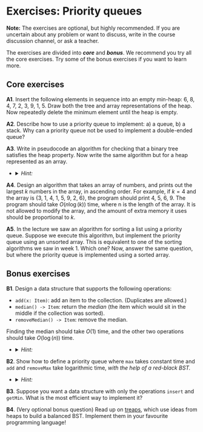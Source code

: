# Exercises: Priority queues

**Note:**
The exercises are optional, but highly recommended.
If you are uncertain about any problem or want to discuss, write in the course discussion channel, or ask a teacher.

The exercises are divided into ***core*** and ***bonus***.
We recommend you try all the core exercises.
Try some of the bonus exercises if you want to learn more.

## Core exercises

**A1**.
Insert the following elements in sequence into an empty min-heap: 6, 8, 4, 7, 2, 3, 9, 1, 5.
Draw both the tree and array representations of the heap.
Now repeatedly delete the minimum element until the heap is empty.

**A2**.
Describe how to use a priority queue to implement: a) a queue, b) a stack.
Why can a priority queue not be used to implement a double-ended queue?

**A3**.
Write in pseudocode an algorithm for checking that a binary tree satisfies the heap property.
Now write the same algorithm but for a heap represented as an array.

- <details><summary><em>Hint:</em></summary>
  Be careful to handle the case where a node has only a left child!
  </details>

**A4**.
Design an algorithm that takes an array of numbers, and prints out the largest $k$ numbers in the array, in ascending order.
For example, if $k=4$ and the array is {3, 1, 4, 1, 5, 9, 2, 6}, the program should print 4, 5, 6, 9.
The program should take $O(n \log(k))$ time, where n is the length of the array.
It is not allowed to modify the array, and the amount of extra memory it uses should be proportional to $k$.

**A5**.
In the lecture we saw an algorithm for sorting a list using a priority queue.
Suppose we execute this algorithm, but implement the priority queue using an unsorted array.
This is equivalent to one of the sorting algorithms we saw in week 1.
Which one?
Now, answer the same question, but where the priority queue is implemented using a sorted array.

## Bonus exercises

**B1**.
Design a data structure that supports the following operations:

- `add(x: Item)`: add an item to the collection.
  (Duplicates are allowed.)
- `median() -> Item`: return the *median* (the item which would sit in the middle if the collection was sorted).
- `removeMedian() -> Item`: remove the median.

Finding the median should take $O(1)$ time, and the other two operations should take $O(\log(n))$ time.

- <details><summary><em>Hint:</em></summary>
  Use two priority queues.
  </details>

**B2**.
Show how to define a priority queue where `max` takes constant time and `add` and `removeMax` take logarithmic time, *with the help of a red-black BST.*

- <details><summary><em>Hint:</em></summary>
  Use the BST to store the priority queue but also remember the maximum value.
  </details>

**B3**.
Suppose you want a data structure with only the operations `insert` and `getMin`.
What is the most efficient way to implement it?

**B4**.
(Very optional bonus question)
Read up on [treaps](http://jeffe.cs.illinois.edu/teaching/algorithms/notes/03-treaps.pdf), which use ideas from heaps to build a balanced BST.
Implement them in your favourite programming language!
